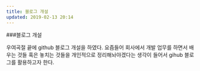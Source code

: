 ```yaml
---
title: 블로그 개설
updated: 2019-02-13 20:14
---
```


###블로그 개설

우여곡절 끝에 github 블로그 개설을 하였다.
요즘들어 회사에서 개발 업무를 하면서 배우는 것들 혹은 놓치는 것들을 개인적으로 정리해놔야겠다는 생각이 들어서 gihub 블로그를 활용하고자 한다.